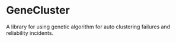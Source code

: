 # GeneCluster
A library for using genetic algorithm for auto clustering failures and reliability incidents.
